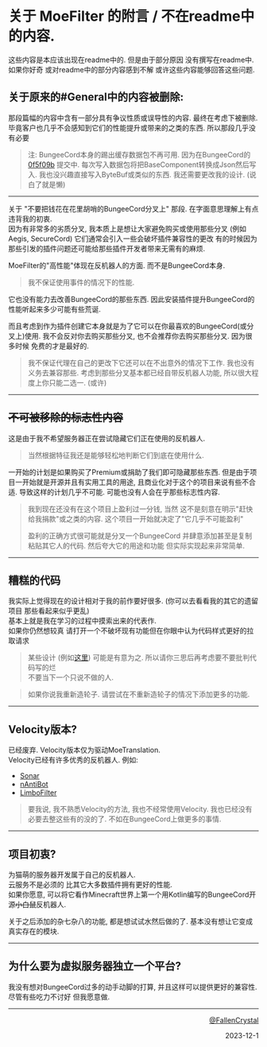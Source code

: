 # 关于 MoeFilter 的附言 / 不在readme中的内容.

这些内容是本应该出现在readme中的. 但是由于部分原因 没有撰写在readme中.  
如果你好奇 或对readme中的部分内容感到不解 或许这些内容能够回答这些问题.  

## 关于原来的#General中的内容被删除:

那段篇幅的内容中含有一部分具有争议性质或误导性的内容. 最终在考虑下被删除.  
毕竟客户也几乎不会感知到它们的性能提升或带来的之类的东西. 所以那段几乎没有必要

> 注: BungeeCord本身的踢出缓存数据包不再可用. 因为在BungeeCord的
> [0f5f09b](https://github.com/SpigotMC/BungeeCord/commit/0f5f09b6c5f073130515c8cd435541c5c68bcba8)
> 提交中. 每次写入数据包将把BaseComponent转换成Json然后写入.
> 我也没兴趣直接写入ByteBuf或类似的东西. 我还需要更改我的设计. (说白了就是懒)

---

关于 "不要把钱花在花里胡哨的BungeeCord分叉上" 那段. 在字面意思理解上有点违背我的初衷.  
因为有非常多的劣质分叉, 我本质上是想让大家避免购买或使用那些分叉  (例如Aegis, SecureCord) 
它们通常会引入一些会破坏插件兼容性的更改 
有的时候因为那些引发的插件问题还可能给那些插件开发者带来无需有的麻烦.

MoeFilter的"高性能"体现在反机器人的方面. 而不是BungeeCord本身.

> 我不保证使用事件的情况下的性能.

它也没有能力去改善BungeeCord的那些东西. 
因此安装插件提升BungeeCord的性能听起来多少可能有些荒诞.

而且考虑到作为插件创建它本身就是为了它可以在你最喜欢的BungeeCord(或分叉上)使用.
我不会反对你去购买那些分叉, 也不会推荐你去购买那些分叉. 因为很多时候 免费的才是最好的.

> 我不保证代理在自己的更改下它还可以在不出意外的情况下工作. 我也没有义务去兼容那些.
> 考虑到那些分叉基本都已经自带反机器人功能, 所以很大程度上你只能二选一. (或许)

---

## ~~不可被移除的标志性内容~~

这是由于我不希望服务器正在尝试隐藏它们正在使用的反机器人. 
> 当然根据特征我还是能够轻松地判断它们到底在使用什么.

一开始的计划是如果购买了Premium或捐助了我们即可隐藏那些东西. 
但是由于项目一开始就是开源并且有实用工具的用途, 且商业化对于这个的项目来说有些不合适. 
导致这样的计划几乎不可能. 可能也没有人会在乎那些标志性内容.
> 我到现在还没有在这个项目上盈利过一分钱, 当然 这不是刻意在明示"赶快给我捐款"或之类的内容. 
> 这个项目一开始就决定了"它几乎不可能盈利"  
> 
> 盈利的正确方式很可能就是分叉一个BungeeCord 并肆意添加甚至是复制粘贴其它人的代码.
> 然后夸大它的用途和功能 但实际实现起来非常简单.

---

## 糟糕的代码

我实际上觉得现在的设计相对于我的前作要好很多. 
(你可以去看看我的其它的遗留项目 那些看起来似乎更乱)  
基本上就是我在学习的过程中摸索出来的代表作.   
如果你仍然想较真 请打开一个不破坏现有功能但在你眼中认为代码样式更好的拉取请求

> 某些设计 
> (例如[这里](https://github.com/CatMoe/MoeFilter/blob/stray/common/src/main/kotlin/catmoe/fallencrystal/moefilter/network/common/ByteMessage.kt#L223-L263))
> 可能是有意为之. 所以请你三思后再考虑要不要批判代码写的烂  
> 不要当下一个只说不做的人.

> 如果你说我重新造轮子. 请尝试在不重新造轮子的情况下添加更多的功能.

---

## Velocity版本?

已经废弃. Velocity版本仅为驱动MoeTranslation.  
Velocity已经有许多优秀的反机器人. 例如:
  - [Sonar](https://github.com/jonesdevelopment/sonar)
  - [nAntiBot](https://modrinth.com/plugin/nantibot)
  - [LimboFilter](https://github.com/Elytrium/LimboFilter)

> 要我说, 我不熟悉Velocity的方法, 我也不经常使用Velocity. 我也已经没有必要去整这些有的没的了.
> 不如在BungeeCord上做更多的事情.

---

## 项目初衷?

为猫萌的服务器开发属于自己的反机器人.  
云服务不是必须的 比其它大多数插件拥有更好的性能.  
如果你愿意, 可以将它看作Minecraft世界上第一个用Kotlin编写的BungeeCord开源~~小白鼠~~反机器人.

关于之后添加的杂七杂八的功能, 都是想试试水然后做的了. 基本没有想让它变成真实存在的模块.

---

## 为什么要为虚拟服务器独立一个平台?

我没有想对BungeeCord过多的动手动脚的打算, 并且这样可以提供更好的兼容性.  
尽管有些吃力不讨好 但我愿意做.

---

<!--suppress HtmlDeprecatedAttribute -->
<a href="https://github.com/FallenCrystal/FallenCrystal">
        <p align="right">@FallenCrystal</p>
</a>
<p align="right">2023-12-1</p>
